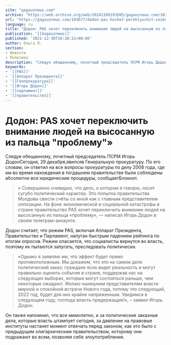 ```yaml
---
site: "gagauznews.com"
archive: "https://web.archive.org/web/20241109193505/gagauznews.com/103677/dodon-pas-hochet-pereklyuchit-vnimanie-lyudej-na-vysosannuyu-iz-paltsa-problemu.html"
url: "https://gagauznews.com/103677/dodon-pas-hochet-pereklyuchit-vnimanie-lyudej-na-vysosannuyu-iz-paltsa-problemu.html"
language: ru
title: "Додон: PAS хочет переключить внимание людей на высосанную из пальца \"проблему\"»"
publication: '[[Gagauznews]]'
published: '2021-12-30T10:30:21+00:00'
author: Ольга Л.
section:
- Новости
- Политика
description: "Следуя обещанному, почетный председатель ПСРМ Игорь Додон Сегодня, 29 декабря, явился в Генеральную прокуратуру. По его словам, он ответил на все вопросы прокуратуры по делу 2008 года, где им во время нахождения в тогдашнем правительстве были соблюдены абсолютно все юридические процедуры, сообщает Блокнот. » Совершенно очевидно, что дело, о котором я говорю, носит сугубо политический характер. Это попытка правительства Молдовы свести счёты со мной как с главным представителем оппозиции. На фоне экономической и социальной катастрофы в стране правительство PAS хочет переключить внимание людей на высосанную из пальца «проблему», — написал Игорь Додон в своем телеграм-аккаунте. Додон считает, что режим PAS, включая Аппарат […]"
keywords:
- '[[PAS]]'
- '[[Аппарат Президента]]'
- '[[Генпрокуратура]]'
- '[[Игорь Додон]]'
- '[[парламент]]'
- '[[правительство]]'
---
```


# Додон: PAS хочет переключить внимание людей на высосанную из пальца "проблему"»

Следуя обещанному, почетный председатель ПСРМ Игорь ДодонСегодня, 29 декабря,явилсяв Генеральную прокуратуру. По его словам, он ответил на все вопросы прокуратуры по делу 2008 года, где им во время нахождения в тогдашнем правительстве были соблюдены абсолютно все юридические процедуры, сообщаетБлокнот.

> » Совершенно очевидно, что дело, о котором я говорю, носит сугубо политический характер. Это попытка правительства Молдовы свести счёты со мной как с главным представителем оппозиции. На фоне экономической и социальной катастрофы в стране правительство PAS хочет переключить внимание людей на высосанную из пальца «проблему», — написал Игорь Додон в своем телеграм-аккаунте.

Додон считает, что режим PAS, включая Аппарат Президента, Правительство и Парламент, напуган быстрым падением рейтинга по итогам опросов. Режим опасается, что социалисты вернутся во власть, поэтому их пытаются запугать, преследовать политически.

> «Однако я заявляю им, что эффект будет прямо противоположным. Мы докажем, что это на самом деле политический заказ; граждане ясно видят реальность и могут правильно оценить события в стране, поддержав нас на следующих выборах, которые могут состояться раньше, чем некоторые ожидают. Желаю нынешним представителям власти мирной и спокойной встречи Нового года, потому что следующий, 2022 год, будет для них крайне напряженным. Увидимся в следующем году, господа власть предержащие!», – заявил Игорь Додон.

Он также напомнил, что все мимолетно, и за политические заказные дела, которые власть штампует сегодня, за давление на правовые институты настанет момент отвечать перед законом, как это было с предыдущим олигархическим правительством, которому они подражают во всем, позволяя себе злоупотребления.